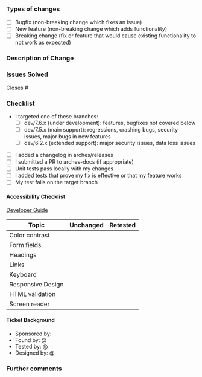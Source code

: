 <!--- Provide a general summary of the Pull Request in the Title above -->
### Types of changes
<!--- Put an `x` in the boxes that apply  -->
-   [ ] Bugfix (non-breaking change which fixes an issue)
-   [ ] New feature (non-breaking change which adds functionality)
-   [ ] Breaking change (fix or feature that would cause existing functionality to not work as expected)

### Description of Change
<!--- Include a brief description of this Pull Request and reasoning behind it. -->


### Issues Solved
<!--- If this Pull Request solves any issues, list them here, and mark the ticket "In Review" in the pipeline project -->
Closes #

### Checklist
<!--- Put an `x` in the boxes that apply. You can also fill these out after creating the PR. If you're unsure about any of them, don't hesitate to ask. We're here to help! This is simply a reminder of what we are going to look for before merging your code.  -->
-   I targeted one of these branches:
    - [ ] dev/7.6.x (under development): features, bugfixes not covered below
    - [ ] dev/7.5.x (main support): regressions, crashing bugs, security issues, major bugs in new features
    - [ ] dev/6.2.x (extended support): major security issues, data loss issues
-   [ ] I added a changelog in arches/releases
-   [ ] I submitted a PR to arches-docs (if appropriate)
-   [ ] Unit tests pass locally with my changes
-   [ ] I added tests that prove my fix is effective or that my feature works
-   [ ] My test fails on the target branch

#### Accessibility Checklist
<!-- Place a mark in the appropriate column for each topic -->
[Developer Guide](https://arches.readthedocs.io/en/stable/developing/advanced/accessibility/)

| Topic            | Unchanged | Retested |
| ---------------- | --------- | -------- |
| Color contrast   |           |          |
| Form fields      |           |          |
| Headings         |           |          |
| Links            |           |          |
| Keyboard         |           |          |
| Responsive Design|           |          |
| HTML validation  |           |          |
| Screen reader    |           |          |


#### Ticket Background
*   Sponsored by: <!--- Who is funding this effort? Getty Conservation Institute|Self Funded -->
*   Found by: @ <!--- This could be the person who files the bug, but not always. -->
*   Tested by: @ <!--- Testing is an important step in development. Who tested this? -->
*   Designed by: @ <!--- Who designed this new feature-->

### Further comments

<!--- If this is a relatively large or complex change, kick off the discussion by explaining why you chose the solution you did and what alternatives you considered, etc... -->
